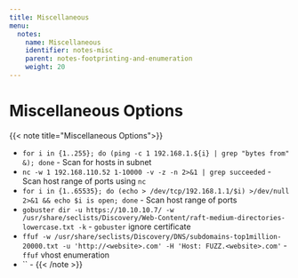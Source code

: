 ```yaml
---
title: Miscellaneous
menu:
  notes:
    name: Miscellaneous
    identifier: notes-misc
    parent: notes-footprinting-and-enumeration
    weight: 20
---
```

# Miscellaneous Options
<!-- Miscellaneous Options -->
{{< note title="Miscellaneous Options">}}

- `for i in {1..255}; do (ping -c 1 192.168.1.${i} | grep "bytes from" &); done` - Scan for hosts in subnet
- `nc -w 1 192.168.110.52 1-10000 -v -z -n 2>&1 | grep succeeded` - Scan host range of ports using `nc`
- `for i in {1..65535}; do (echo > /dev/tcp/192.168.1.1/$i) >/dev/null 2>&1 && echo $i is open; done` - Scan host range of ports
- `gobuster dir -u https://10.10.10.7/ -w /usr/share/seclists/Discovery/Web-Content/raft-medium-directories-lowercase.txt -k` - `gobuster` ignore certificate
- `ffuf -w /usr/share/seclists/Discovery/DNS/subdomains-top1million-20000.txt -u 'http://<website>.com' -H 'Host: FUZZ.<website>.com'` - `ffuf` vhost enumeration
- `` - 
{{< /note >}}
